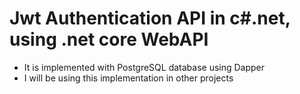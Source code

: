 # Jwt Authentication API in c#.net, using .net core WebAPI

- It is implemented with PostgreSQL database using Dapper
- I will be using this implementation in other projects
